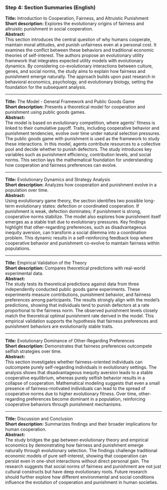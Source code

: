 ### Step 4: Section Summaries (English)  

**Title:** Introduction to Cooperation, Fairness, and Altruistic Punishment  
**Short description:** Explores the evolutionary origins of fairness and altruistic punishment in social cooperation.  
**Abstract:**  
This section introduces the central question of why humans cooperate, maintain moral attitudes, and punish unfairness even at a personal cost. It examines the conflict between these behaviors and traditional economic theories of self-interest. The authors propose an evolutionary utility framework that integrates expected utility models with evolutionary dynamics. By considering co-evolutionary interactions between culture, genes, and social norms, the study aims to explain how fairness and punishment emerge naturally. The approach builds upon past research in behavioral economics, psychology, and evolutionary biology, setting the foundation for the subsequent analysis.  

---

**Title:** The Model - General Framework and Public Goods Game  
**Short description:** Presents a theoretical model for cooperation and punishment using public goods games.  
**Abstract:**  
The model is based on evolutionary competition, where agents' fitness is linked to their cumulative payoff. Traits, including cooperative behavior and punishment tendencies, evolve over time under natural selection pressures. The public goods game with punishment is used as the framework to study these interactions. In this model, agents contribute resources to a collective pool and decide whether to punish defectors. The study introduces key variables such as punishment efficiency, contribution levels, and social norms. This section lays the mathematical foundation for understanding how cooperation and fairness preferences can evolve.  

---

**Title:** Evolutionary Dynamics and Strategy Analysis  
**Short description:** Analyzes how cooperation and punishment evolve in a population over time.  
**Abstract:**  
Using evolutionary game theory, the section identifies two possible long-term evolutionary states: defection or coordinated cooperation. If punishment is weak, defection dominates; if punishment is strong, cooperative norms stabilize. The model also explores how punishment itself emerges as a stable trait due to evolutionary pressures. Key findings highlight that other-regarding preferences, such as disadvantageous inequity aversion, can transform a social dilemma into a coordination problem. This dynamic results in a self-reinforcing feedback loop where cooperative behavior and punishment co-evolve to maintain fairness within populations.  

---

**Title:** Empirical Validation of the Theory  
**Short description:** Compares theoretical predictions with real-world experimental data.  
**Abstract:**  
The study tests its theoretical predictions against data from three independently conducted public goods game experiments. These experiments measure contributions, punishment behavior, and fairness preferences among participants. The results strongly align with the model’s predictions, showing that individuals tend to punish defectors at a rate proportional to the fairness norm. The observed punishment levels closely match the theoretical optimal punishment rate derived in the model. This empirical validation supports the hypothesis that fairness preferences and punishment behaviors are evolutionarily stable traits.  

---

**Title:** Evolutionary Dominance of Other-Regarding Preferences  
**Short description:** Demonstrates that fairness preferences outcompete selfish strategies over time.  
**Abstract:**  
This section investigates whether fairness-oriented individuals can outcompete purely self-regarding individuals in evolutionary settings. The analysis shows that disadvantageous inequity aversion leads to a stable cooperative equilibrium, whereas purely selfish behavior results in a collapse of cooperation. Mathematical modeling suggests that even a small presence of fairness-motivated individuals can lead to the spread of cooperative norms due to higher evolutionary fitness. Over time, other-regarding preferences become dominant in a population, reinforcing cooperative behaviors through punishment mechanisms.  

---

**Title:** Discussion and Conclusion  
**Short description:** Summarizes findings and their broader implications for human cooperation.  
**Abstract:**  
The study bridges the gap between evolutionary theory and empirical economics by demonstrating how fairness and punishment emerge naturally through evolutionary selection. The findings challenge traditional economic models of pure self-interest, showing that cooperation can persist even in one-shot interactions without direct personal gain. The research suggests that social norms of fairness and punishment are not just cultural constructs but have deep evolutionary roots. Future research should further explore how different environmental and social conditions influence the evolution of cooperation and punishment in human societies.  
